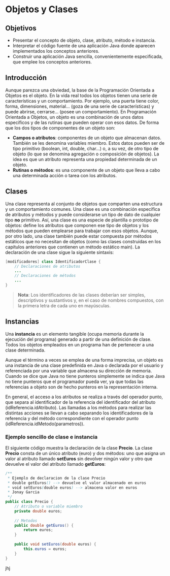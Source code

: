 # Objetos y Clases

## Objetivos

* Presentar el concepto de objeto, clase, atributo, método e instancia.
* Interpretar el código fuente de una aplicación Java donde aparecen implementados los conceptos anteriores.
* Construir una aplicación Java sencilla, convenientemente especificada, que emplee los conceptos anteriores.

## Introducción

Aunque parezca una obviedad, la base de la Programación Orientada a Objetos es el objeto.
En la vida real todos los objetos tienen una serie de características y un comportamiento. Por
ejemplo, una puerta tiene color, forma, dimensiones, material... (goza de una serie de características) y puede abrirse, cerrarse... (posee un comportamiento). En Programación Orientada a Objetos, un objeto es una combinación de unos datos específicos y de las rutinas que pueden operar con esos datos. De forma que los dos tipos de componentes de un objeto son:

* __Campos o atributos__: componentes de un objeto que almacenan datos. También se les denomina variables miembro. Estos datos pueden ser de tipo primitivo (boolean, int, double, char...) o, a su vez, de otro tipo de objeto (lo que se denomina agregación o composición de objetos). La idea es que un atributo representa una propiedad determinada de un objeto.
* __Rutinas o métodos__: es una componente de un objeto que lleva a cabo una determinada acción
o tarea con los atributos.

## Clases

Una clase representa al conjunto de objetos que comparten una estructura y un comportamiento comunes. Una clase es una combinación específica de atributos y métodos y puede considerarse un tipo de dato de cualquier tipo __no__ primitivo. Así, una clase es una especie de plantilla o prototipo de objetos: define los atributos que componen ese tipo de objetos y los métodos que
pueden emplearse para trabajar con esos objetos. Aunque, por otro lado, una clase también puede
estar compuesta por métodos estáticos que no necesitan de objetos (como las clases construidas en
los capítulos anteriores que contienen un método estático main). La declaración de una clase sigue la siguiente sintaxis:

```java
[modificadores] class IdentificadorClase {
    // Declaraciones de atributos
    ...
    // Declaraciones de métodos
    ...
}
```

> __Nota__: Los identificadores de las clases deberían ser simples, descriptivos y sustantivos y, en el caso de nombres compuestos, con la primera letra de cada uno en mayúsculas.


## Instancias

Una __instancia__ es un elemento tangible (ocupa memoria durante la ejecución del programa) generado a partir de una definición de clase. Todos los objetos empleados en un programa han de
pertenecer a una clase determinada.

Aunque el término a veces se emplea de una forma imprecisa, un objeto es una instancia de
una clase predefinida en Java o declarada por el usuario y referenciada por una variable que
almacena su dirección de memoria. Cuando se dice que Java no tiene punteros simplemente se indica que Java no tiene punteros que el programador pueda ver, ya que todas las referencias a objeto son de hecho punteros en la representación interna.

En general, el acceso a los atributos se realiza a través del operador punto, que separa al
identificador de la referencia del identificador del atributo (idReferencia.idAtributo). Las
llamadas a los métodos para realizar las distintas acciones se llevan a cabo separando los
identificadores de la referencia y del método correspondiente con el operador punto
(idReferencia.idMetodo(parametros)).

### Ejemplo sencillo de clase e instancia

El siguiente código muestra la declaración de la clase __Precio__. La clase __Precio__ consta de un único atributo (euro) y dos métodos: uno que asigna un valor al atributo llamado __setEuros__ sin devolver ningún valor y otro que devuelve el valor del atributo llamado __getEuros__:

```java
/**
 * Ejemplo de declaracion de la clase Precio
 * double getEuros() --> devuelve el valor almacenado en euros
 * void setEuros(double euros) --> almacena valor en euros
 * Jonay Garcia
 */
public class Precio {
    // Atributo o variable miembro
    private double euros;
    
    // Metodos
    public double getEuros() {
        return euros;
    }
    
    public void setEuros(double euros) {
        this.euros = euros;
    }
}
```

jhj

